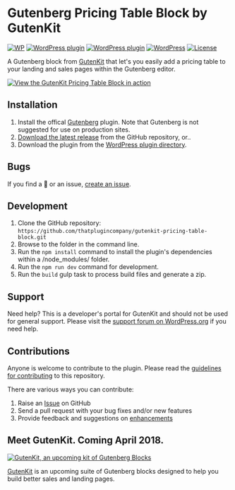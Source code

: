# Gutenberg Pricing Table Block by GutenKit
[![WP](https://img.shields.io/badge/WordPress-%E2%86%92-lightgrey.svg?style=flat-square)](https://wordpress.org/plugins/pricing-table-block-gutenberg)
[![WordPress plugin](https://img.shields.io/wordpress/plugin/dt/pricing-table-block-gutenberg.svg?style=flat)](https://wordpress.org/plugins/pricing-table-block-gutenberg/) [![WordPress plugin](https://img.shields.io/wordpress/plugin/v/pricing-table-block-gutenberg.svg?style=flat)](https://wordpress.org/plugins/pricing-table-block-gutenberg/) [![WordPress](https://img.shields.io/wordpress/v/pricing-table-block-gutenberg.svg?style=flat)]() [![License](https://img.shields.io/badge/license-GPL--3.0%2B-red.svg)](https://github.com/thatplugincompany/gutenkit-pricing-table-block/blob/master/license.txt)

A Gutenberg block from [GutenKit](https://gutenkit.com?utm_medium=gutenkit-pricing-table-github&utm_source=readme&utm_campaign=readme&utm_content=gutenkit) that let's you easily add a pricing table to your landing and sales pages within the Gutenberg editor.

[![View the GutenKit Pricing Table Block in action](https://user-images.githubusercontent.com/1813435/34620251-cfe7a21c-f212-11e7-978d-3bb90f0413eb.gif)](https://gutenkit.com)

## Installation ##

1. Install the offical [Gutenberg](https://wordpress.org/plugins/gutenberg/) plugin. Note that Gutenberg is not suggested for use on production sites.
2. [Download the latest release](https://github.com/thatplugincompany/gutenkit-pricing-table-block/releases) from the GitHub repository, or..
3. Download the plugin from the [WordPress plugin directory](https://wordpress.org/plugins/pricing-table-block-gutenberg/).

## Bugs ##
If you find a 🐞 or an issue, [create an issue](https://github.com/thatplugincompany/gutenkit-pricing-table-block/issues?state=open).

## Development ##
1. Clone the GitHub repository: `https://github.com/thatplugincompany/gutenkit-pricing-table-block.git`
2. Browse to the folder in the command line.
3. Run the `npm install` command to install the plugin's dependencies within a /node_modules/ folder.
4. Run the `npm run dev` command for development.
5. Run the `build` gulp task to process build files and generate a zip.

## Support ##
Need help? This is a developer's portal for GutenKit and should not be used for general support. Please visit the [support forum on WordPress.org](https://wordpress.org/support/plugin/pricing-table-block-gutenberg) if you need help.

## Contributions ##
Anyone is welcome to contribute to the plugin. Please read the [guidelines for contributing](https://github.com/thatplugincompany/gutenkit-pricing-table-block/blob/master/CONTRIBUTING.md) to this repository.

There are various ways you can contribute:

1. Raise an [Issue](https://github.com/thatplugincompany/gutenkit-pricing-table-block/issues) on GitHub
2. Send a pull request with your bug fixes and/or new features
3. Provide feedback and suggestions on [enhancements](https://github.com/thatplugincompany/gutenkit-pricing-table-block/issues?direction=desc&labels=Enhancement&page=1&sort=created&state=open)

## Meet GutenKit. Coming April 2018. ##

[![GutenKit, an upcoming kit of Gutenberg Blocks](https://user-images.githubusercontent.com/1813435/34618784-e4c1a782-f20d-11e7-803f-4a9bb10e2d52.jpg)](https://gutenkit.com)

[GutenKit](https://gutenkit.com?utm_medium=gutenkit-pricing-table-github&utm_source=readme&utm_campaign=readme&utm_content=meeet-gutenkit) is an upcoming suite of Gutenberg blocks designed to help you build better sales and landing pages.
